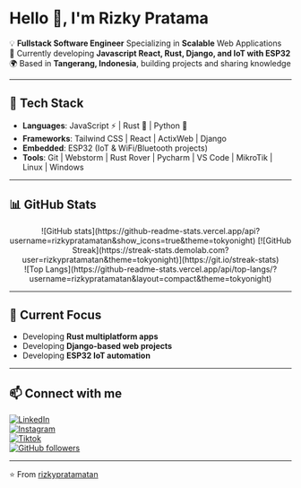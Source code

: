 # Hello 👋, I'm Rizky Pratama 

💡 **Fullstack Software Engineer** Specializing in **Scalable** Web Applications  
🚀 Currently developing **Javascript React, Rust, Django, and IoT with ESP32**  
🌍 Based in **Tangerang, Indonesia**, building projects and sharing knowledge  

---

## 🔧 Tech Stack  
- **Languages**: JavaScript ⚡ | Rust 🦀 | Python 🐍  
- **Frameworks**: Tailwind CSS | React | ActixWeb | Django  
- **Embedded**: ESP32 (IoT & WiFi/Bluetooth projects)  
- **Tools**: Git | Webstorm | Rust Rover | Pycharm | VS Code | MikroTik | Linux | Windows 

---

## 📊 GitHub Stats  
<div align="center">![GitHub stats](https://github-readme-stats.vercel.app/api?username=rizkypratamatan&show_icons=true&theme=tokyonight)
[![GitHub Streak](https://streak-stats.demolab.com?user=rizkypratamatan&theme=tokyonight)](https://git.io/streak-stats)</div>
<div align="center">![Top Langs](https://github-readme-stats.vercel.app/api/top-langs/?username=rizkypratamatan&layout=compact&theme=tokyonight)</div> 

---

## 🌱 Current Focus  
- Developing **Rust multiplatform apps**  
- Developing **Django-based web projects**  
- Developing **ESP32 IoT automation** 

---

## 📫 Connect with me  
[![LinkedIn](https://img.shields.io/badge/LinkedIn-0077B5?style=for-the-badge&logo=linkedin&logoColor=white)](https://www.linkedin.com/in/rizkypratamatan)  
[![Instagram](https://img.shields.io/badge/Instagram-E4405F?style=for-the-badge&logo=instagram&logoColor=white)](https://instagram.com/rizky.tech)  
[![Tiktok](https://img.shields.io/badge/TikTok-%23000000.svg?style=for-the-badge&logo=TikTok&logoColor=white)](https://www.tiktok.com/@rizky.tech)  
[![GitHub followers](https://img.shields.io/github/followers/rizkypratamatan?style=for-the-badge&logo=github)](https://github.com/rizkypratamatan) 

---

⭐️ From [rizkypratamatan](https://github.com/rizkypratamatan)  
